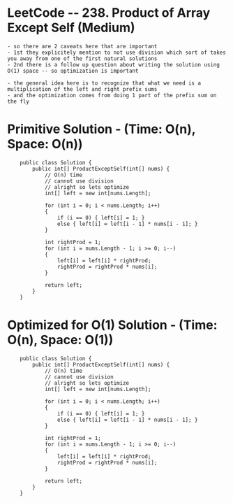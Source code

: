 
# LeetCode -- 238. Product of Array Except Self (Medium)

    - so there are 2 caveats here that are important
    - 1st they explicitely mention to not use division which sort of takes you away from one of the first natural solutions
    - 2nd there is a follow up question about writing the solution using O(1) space -- so optimization is important

    - the general idea here is to recognize that what we need is a multiplication of the left and right prefix sums
    - and the optimization comes from doing 1 part of the prefix sum on the fly


# Primitive Solution - (Time: O(n), Space: O(n))

        public class Solution {
            public int[] ProductExceptSelf(int[] nums) {      
                // O(n) time
                // cannot use division
                // alright so lets optimize        
                int[] left = new int[nums.Length];

                for (int i = 0; i < nums.Length; i++)
                {
                    if (i == 0) { left[i] = 1; }
                    else { left[i] = left[i - 1] * nums[i - 1]; }
                }

                int rightProd = 1;
                for (int i = nums.Length - 1; i >= 0; i--)
                {
                    left[i] = left[i] * rightProd;
                    rightProd = rightProd * nums[i];
                }

                return left;     
            }
        }



# Optimized for O(1) Solution - (Time: O(n), Space: O(1))

        public class Solution {
            public int[] ProductExceptSelf(int[] nums) {      
                // O(n) time
                // cannot use division
                // alright so lets optimize        
                int[] left = new int[nums.Length];

                for (int i = 0; i < nums.Length; i++)
                {
                    if (i == 0) { left[i] = 1; }
                    else { left[i] = left[i - 1] * nums[i - 1]; }
                }

                int rightProd = 1;
                for (int i = nums.Length - 1; i >= 0; i--)
                {
                    left[i] = left[i] * rightProd;
                    rightProd = rightProd * nums[i];
                }

                return left;     
            }
        }







